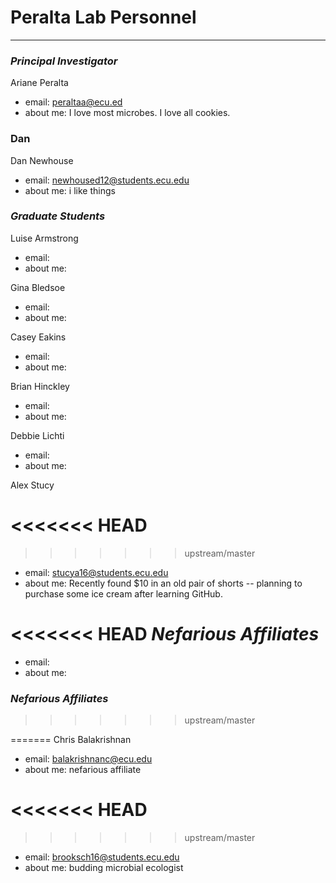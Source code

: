 # Peralta Lab Personnel
---

### _Principal Investigator_

Ariane Peralta

+ email: peraltaa@ecu.ed
+ about me: I love most microbes. I love all cookies.


### Dan

Dan Newhouse

+ email: newhoused12@students.ecu.edu
+ about me: i like things

### _Graduate Students_

Luise Armstrong

+ email:
+ about me:

Gina Bledsoe

+ email:
+ about me:

Casey Eakins

+ email:
+ about me:

Brian Hinckley

+ email:
+ about me:

Debbie Lichti

+ email:
+ about me:

Alex Stucy

<<<<<<< HEAD
=======

>>>>>>> upstream/master
+ email: stucya16@students.ecu.edu
+ about me: Recently found $10 in an old pair of shorts -- planning to purchase some ice cream after learning GitHub.

<<<<<<< HEAD
_Nefarious Affiliates_
=======
+ email:
+ about me:

### _Nefarious Affiliates_
>>>>>>> upstream/master



=======
Chris Balakrishnan
+ email: balakrishnanc@ecu.edu
+ about me: nefarious affiliate

<<<<<<< HEAD
=======

>>>>>>> upstream/master
+ email: brooksch16@students.ecu.edu
+ about me: budding microbial ecologist

